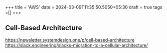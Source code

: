 
+++
title = 'AWS'
date = 2024-03-09T11:35:50.5050+05:30
draft = true
tags =[]
+++ 

## Cell-Based Architecture
https://newsletter.systemdesign.one/p/cell-based-architecture
https://slack.engineering/slacks-migration-to-a-cellular-architecture/